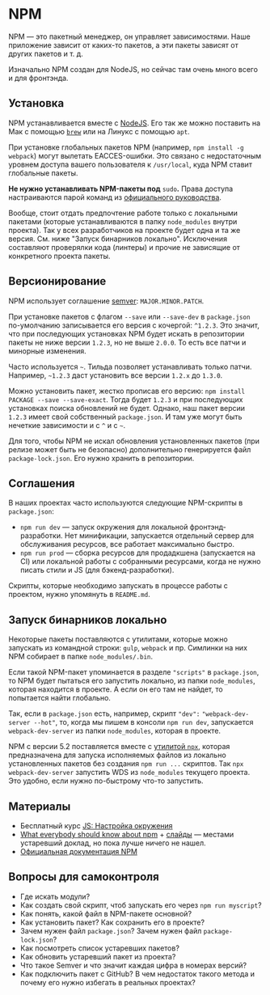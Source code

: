 # NPM

NPM — это пакетный менеджер, он управляет зависимостями. Наше приложение зависит от каких-то пакетов, а эти пакеты зависят от других пакетов и т. д.

Изначально NPM создан для NodeJS, но сейчас там очень много всего и для фронтэнда.

## Установка

NPM устанавливается вместе с [NodeJS](https://nodejs.org/en/). Его так же можно поставить на Мак с помощью [`brew`](http://brew.sh) или на Линукс с помощью `apt`.

При установке глобальных пакетов NPM \(например, `npm install -g webpack`\) могут вылетать EACCES-ошибки. Это связано с недостаточным уровнем доступа вашего пользователя к `/usr/local`, куда NPM ставит глобальные пакеты.

**Не нужно устанавливать NPM-пакеты под** `sudo`**.** Права доступа настраиваются парой команд из [официального руководства](https://docs.npmjs.com/getting-started/fixing-npm-permissions).

Вообще, стоит отдать предпочтение работе только с локальными пакетами \(которые устанавливаются в папку `node_modules` внутри проекта\). Так у всех разработчиков на проекте будет одна и та же версия. См. ниже "Запуск бинарников локально". Исключения составляют проверялки кода \(линтеры\) и прочие не зависящие от конкретного проекта пакеты.

## Версионирование

NPM использует соглашение [semver](https://docs.npmjs.com/getting-started/semantic-versioning): `MAJOR.MINOR.PATCH`.

При установке пакетов с флагом `--save` или `--save-dev` в `package.json` по-умолчанию записывается его версия с кочергой: `^1.2.3`. Это значит, что при последующих установках NPM будет искать в репозитории пакеты не ниже версии `1.2.3`, но не выше `2.0.0`. То есть все патчи и минорные изменения.

Часто используется `~`. Тильда позволяет устанавливать только патчи. Например, `~1.2.3` даст установить все версии `1.2.x` до `1.3.0`.

Можно установить пакет, жестко прописав его версию: `npm install PACKAGE --save --save-exact`. Тогда будет `1.2.3` и при последующих установках поиска обновлений не будет. Однако, наш пакет версии `1.2.3` имеет свой собственный `package.json`. И там уже могут быть нечеткие зависимости и с `^` и с `~`.

Для того, чтобы NPM не искал обновления установленных пакетов \(при релизе может быть не безопасно\) дополнительно генерируется файл `package-lock.json`. Его нужно хранить в репозитории.

## Соглашения

В наших проектах часто используются следующие NPM-скрипты в `package.json`:

* `npm run dev` — запуск окружения для локальной фронтэнд-разработки. Нет минификации, запускается отдельный сервер для обслуживания ресурсов, все работает максимально быстро.
* `npm run prod` — сборка ресурсов для продадкшена \(запускается на CI\) или локальной работы с собранными ресурсами, когда не нужно писать стили и JS \(для бэкенд-разработки\).

Скрипты, которые необходимо запускать в процессе работы с проектом, нужно упомянуть в `README.md`.

## Запуск бинарников локально

Некоторые пакеты поставляются с утилитами, которые можно запускать из командной строки: `gulp`, `webpack` и пр. Симлинки на них NPM собирает в папке `node_modules/.bin`.

Если такой NPM-пакет упоминается в разделе `"scripts"` в `package.json`, то NPM будет пытаться его запустить локально, из папки `node_modules`, которая находится в проекте. А если он его там не найдет, то попытается найти глобально.

Так, если в `package.json` есть, например, скрипт `"dev":` `"webpack-dev-server --hot"`, то, когда мы пишем в консоли `npm run dev`, запускается `webpack-dev-server` из папки `node_modules`, которая в проекте.

NPM с версии 5.2 поставляется вместе с [утилитой `npx`](https://medium.com/devschacht/introducing-npx-an-npm-package-runner-a72a658cd9e6), которая предназначена для запуска исполняемых файлов из локально установленных пакетов без создания `npm run ...` скриптов. Так `npx webpack-dev-server` запустить WDS из `node_modules` текущего проекта. Это удобно, если нужно по-быстрому что-то запустить.

## Материалы

* Бесплатный курс [JS: Настройка окружения](https://ru.hexlet.io/courses/js-setup-environment)
* [What everybody should know about npm](https://www.youtube.com/watch?v=zWEU8kNKi3Q) + [слайды](http://slides.com/seldo/jsconf-budapest/#/) — местами устаревший доклад, но пока лучше ничего не нашел.
* [Официальная документация NPM](https://docs.npmjs.com)

## Вопросы для самоконтроля

* Где искать модули?
* Как создать свой скрипт, чтоб запускать его через `npm run myscript`?
* Как понять, какой файл в NPM-пакете основной?
* Как установить пакет? Как сохранить его в проекте?
* Зачем нужен файл `package.json`? Зачем нужен файл `package-lock.json`?
* Как посмотреть список устаревших пакетов?
* Как обновить устаревший пакет из проекта?
* Что такое Semver и что значит каждая цифра в номерах версий?
* Как подключить пакет с GitHub? В чем недостаток такого метода и почему его нужно избегать в реальных проектах?

